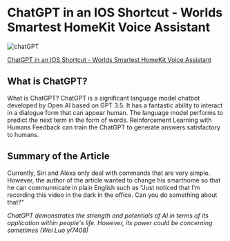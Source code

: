 # ChatGPT in an IOS Shortcut - Worlds Smartest HomeKit Voice Assistant

![chatGPT](https://www.atriainnovation.com/wp-content/uploads/2023/01/Portada-1080x675.jpg.webp)

[ChatGPT in an IOS Shortcut - Worlds Smartest HomeKit Voice Assistant](https://matemarschalko.medium.com/chatgpt-in-an-ios-shortcut-worlds-smartest-homekit-voice-assistant-9a33b780007a)

## What is ChatGPT?
What is ChatGPT?
ChatGPT is a significant language model chatbot developed by Open AI based on GPT 3.5. It has a fantastic ability to interact in a dialogue form that can appear human.
The language model performs to predict the next term in the form of words.
Reinforcement Learning with Humans Feedback can train the ChatGPT to generate answers satisfactory to humans.

## Summary of the Article
Currently, Siri and Alexa only deal with commands that are very simple. However, the author of the article wanted to change his smarthome so that he can communnicate in plain English such as "Just noticed that I’m recording this video in the dark in the office.
Can you do something about that?"

*ChatGPT demonstrates the strength and potentials of AI in terms of its application within people's life. However, its power could be concerning sometimes (Wei Luo yl7408)*